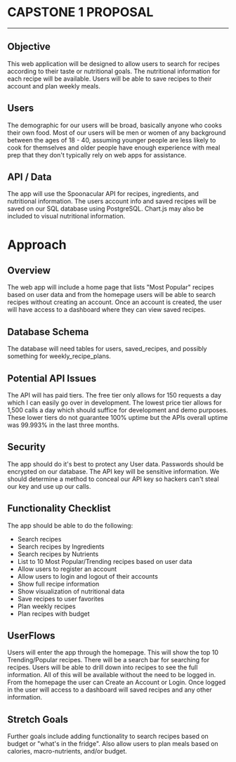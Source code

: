 # CAPSTONE 1 PROPOSAL
---
## Objective
This web application will be designed to allow users to search for recipes according to their taste or nutritional goals. The nutritional information for each recipe will be available. Users will be able to save recipes to their account and plan weekly meals. 

## Users
The demographic for our users will be broad, basically anyone who cooks their own food. Most of our users will be men or women of any background between the ages of 18 - 40, assuming younger people are less likely to cook for themselves and older people have enough experience with meal prep that they don't typically rely on web apps for assistance.

## API / Data
The app will use the Spoonacular API for recipes, ingredients, and nutritional information. The users account info and saved recipes will be saved on our SQL database using PostgreSQL. Chart.js may also be included to visual nutritional information.

# Approach

## Overview
The web app will include a home page that lists "Most Popular" recipes based on user data and from the homepage users will be able to search recipes without creating an account. Once an account is created, the user will have access to a dashboard where they can view saved recipes.

## Database Schema
The database will need tables for users, saved_recipes, and possibly something for weekly_recipe_plans.

## Potential API Issues
The API will has paid tiers. The free tier only allows for 150 requests a day which I can easily go over in development. The lowest price tier allows for 1,500 calls a day which should suffice for development and demo purposes. These lower tiers do not guarantee 100% uptime but the APIs overall uptime was 99.993% in the last three months.

## Security
The app should do it's best to protect any User data. Passwords should be encrypted on our database. The API key will be sensitive information. We should determine a method to conceal our API key so hackers can't steal our key and use up our calls.

## Functionality Checklist
The app should be able to do the following:  
- Search recipes
- Search recipes by Ingredients
- Search recipes by Nutrients
- List to 10 Most Popular/Trending recipes based on user data
- Allow users to register an account
- Allow users to login and logout of their accounts
- Show full recipe information
- Show visualization of nutritional data
- Save recipes to user favorites
- Plan weekly recipes
- Plan recipes with budget

## UserFlows
Users will enter the app through the homepage. This will show the top 10 Trending/Popular recipes. There will be a search bar for searching for recipes. Users will be able to drill down into recipes to see the full information. All of this will be available without the need to be logged in. From the homepage the user can Create an Account or Login. Once logged in the user will access to a dashboard will saved recipes and any other information.

## Stretch Goals
Further goals include adding functionality to search recipes based on budget or "what's in the fridge". Also allow users to plan meals based on calories, macro-nutrients, and/or budget.


